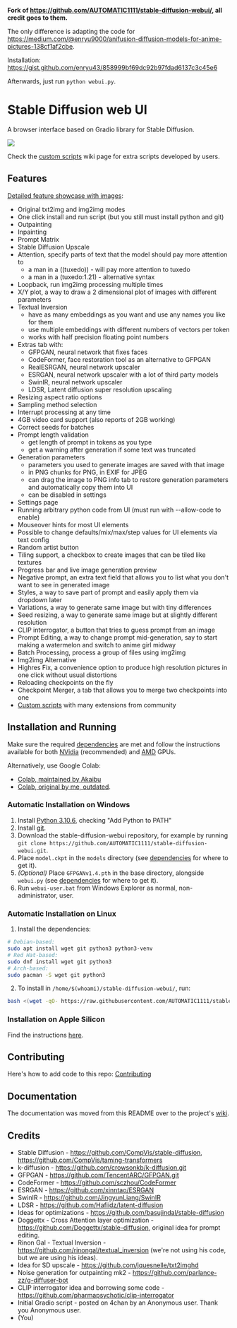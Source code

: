 **Fork of https://github.com/AUTOMATIC1111/stable-diffusion-webui/, all credit goes to them.**

The only difference is adapting the code for https://medium.com/@enryu9000/anifusion-diffusion-models-for-anime-pictures-138cf1af2cbe.

Installation: https://gist.github.com/enryu43/858999bf69dc92b97fdad6137c3c45e6

Afterwards, just run `python webui.py`.

# Stable Diffusion web UI
A browser interface based on Gradio library for Stable Diffusion.

![](txt2img_Screenshot.png)

Check the [custom scripts](https://github.com/AUTOMATIC1111/stable-diffusion-webui/wiki/Custom-Scripts) wiki page for extra scripts developed by users.

## Features
[Detailed feature showcase with images](https://github.com/AUTOMATIC1111/stable-diffusion-webui/wiki/Features):
- Original txt2img and img2img modes
- One click install and run script (but you still must install python and git)
- Outpainting
- Inpainting
- Prompt Matrix
- Stable Diffusion Upscale
- Attention, specify parts of text that the model should pay more attention to
    - a man in a ((tuxedo)) - will pay more attention to tuxedo
    - a man in a (tuxedo:1.21) - alternative syntax
- Loopback, run img2img processing multiple times
- X/Y plot, a way to draw a 2 dimensional plot of images with different parameters
- Textual Inversion
    - have as many embeddings as you want and use any names you like for them
    - use multiple embeddings with different numbers of vectors per token
    - works with half precision floating point numbers
- Extras tab with:
    - GFPGAN, neural network that fixes faces
    - CodeFormer, face restoration tool as an alternative to GFPGAN
    - RealESRGAN, neural network upscaler
    - ESRGAN, neural network upscaler with a lot of third party models
    - SwinIR, neural network upscaler
    - LDSR, Latent diffusion super resolution upscaling
- Resizing aspect ratio options
- Sampling method selection
- Interrupt processing at any time
- 4GB video card support (also reports of 2GB working)
- Correct seeds for batches 
- Prompt length validation
     - get length of prompt in tokens as you type
     - get a warning after generation if some text was truncated
- Generation parameters
     - parameters you used to generate images are saved with that image
     - in PNG chunks for PNG, in EXIF for JPEG
     - can drag the image to PNG info tab to restore generation parameters and automatically copy them into UI
     - can be disabled in settings
- Settings page
- Running arbitrary python code from UI (must run with --allow-code to enable)
- Mouseover hints for most UI elements
- Possible to change defaults/mix/max/step values for UI elements via text config
- Random artist button
- Tiling support, a checkbox to create images that can be tiled like textures
- Progress bar and live image generation preview
- Negative prompt, an extra text field that allows you to list what you don't want to see in generated image
- Styles, a way to save part of prompt and easily apply them via dropdown later
- Variations, a way to generate same image but with tiny differences
- Seed resizing, a way to generate same image but at slightly different resolution
- CLIP interrogator, a button that tries to guess prompt from an image
- Prompt Editing, a way to change prompt mid-generation, say to start making a watermelon and switch to anime girl midway
- Batch Processing, process a group of files using img2img
- Img2img Alternative
- Highres Fix, a convenience option to produce high resolution pictures in one click without usual distortions
- Reloading checkpoints on the fly
- Checkpoint Merger, a tab that allows you to merge two checkpoints into one
- [Custom scripts](https://github.com/AUTOMATIC1111/stable-diffusion-webui/wiki/Custom-Scripts) with many extensions from community

## Installation and Running
Make sure the required [dependencies](https://github.com/AUTOMATIC1111/stable-diffusion-webui/wiki/Dependencies) are met and follow the instructions available for both [NVidia](https://github.com/AUTOMATIC1111/stable-diffusion-webui/wiki/Install-and-Run-on-NVidia-GPUs) (recommended) and [AMD](https://github.com/AUTOMATIC1111/stable-diffusion-webui/wiki/Install-and-Run-on-AMD-GPUs) GPUs.

Alternatively, use Google Colab:

- [Colab, maintained by Akaibu](https://colab.research.google.com/drive/1kw3egmSn-KgWsikYvOMjJkVDsPLjEMzl)
- [Colab, original by me, outdated](https://colab.research.google.com/drive/1Iy-xW9t1-OQWhb0hNxueGij8phCyluOh).

### Automatic Installation on Windows
1. Install [Python 3.10.6](https://www.python.org/downloads/windows/), checking "Add Python to PATH"
2. Install [git](https://git-scm.com/download/win).
3. Download the stable-diffusion-webui repository, for example by running `git clone https://github.com/AUTOMATIC1111/stable-diffusion-webui.git`.
4. Place `model.ckpt` in the `models` directory (see [dependencies](https://github.com/AUTOMATIC1111/stable-diffusion-webui/wiki/Dependencies) for where to get it).
5. _*(Optional)*_ Place `GFPGANv1.4.pth` in the base directory, alongside `webui.py` (see [dependencies](https://github.com/AUTOMATIC1111/stable-diffusion-webui/wiki/Dependencies) for where to get it).
6. Run `webui-user.bat` from Windows Explorer as normal, non-administrator, user.

### Automatic Installation on Linux
1. Install the dependencies:
```bash
# Debian-based:
sudo apt install wget git python3 python3-venv
# Red Hat-based:
sudo dnf install wget git python3
# Arch-based:
sudo pacman -S wget git python3
```
2. To install in `/home/$(whoami)/stable-diffusion-webui/`, run:
```bash
bash <(wget -qO- https://raw.githubusercontent.com/AUTOMATIC1111/stable-diffusion-webui/master/webui.sh)
```

### Installation on Apple Silicon

Find the instructions [here](https://github.com/AUTOMATIC1111/stable-diffusion-webui/wiki/Installation-on-Apple-Silicon).

## Contributing
Here's how to add code to this repo: [Contributing](https://github.com/AUTOMATIC1111/stable-diffusion-webui/wiki/Contributing)

## Documentation
The documentation was moved from this README over to the project's [wiki](https://github.com/AUTOMATIC1111/stable-diffusion-webui/wiki).

## Credits
- Stable Diffusion - https://github.com/CompVis/stable-diffusion, https://github.com/CompVis/taming-transformers
- k-diffusion - https://github.com/crowsonkb/k-diffusion.git
- GFPGAN - https://github.com/TencentARC/GFPGAN.git
- CodeFormer - https://github.com/sczhou/CodeFormer
- ESRGAN - https://github.com/xinntao/ESRGAN
- SwinIR - https://github.com/JingyunLiang/SwinIR
- LDSR - https://github.com/Hafiidz/latent-diffusion
- Ideas for optimizations - https://github.com/basujindal/stable-diffusion
- Doggettx - Cross Attention layer optimization - https://github.com/Doggettx/stable-diffusion, original idea for prompt editing.
- Rinon Gal - Textual Inversion - https://github.com/rinongal/textual_inversion (we're not using his code, but we are using his ideas).
- Idea for SD upscale - https://github.com/jquesnelle/txt2imghd
- Noise generation for outpainting mk2 - https://github.com/parlance-zz/g-diffuser-bot
- CLIP interrogator idea and borrowing some code - https://github.com/pharmapsychotic/clip-interrogator
- Initial Gradio script - posted on 4chan by an Anonymous user. Thank you Anonymous user.
- (You)
